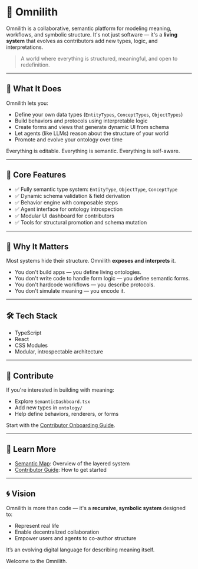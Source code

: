 # 🧠 Omnilith

Omnilith is a collaborative, semantic platform for modeling meaning, workflows, and symbolic structure. It's not just software — it's a **living system** that evolves as contributors add new types, logic, and interpretations.

> A world where everything is structured, meaningful, and open to redefinition.

---

## 🚀 What It Does

Omnilith lets you:

- Define your own data types (`EntityTypes`, `ConceptTypes`, `ObjectTypes`)
- Build behaviors and protocols using interpretable logic
- Create forms and views that generate dynamic UI from schema
- Let agents (like LLMs) reason about the structure of your world
- Promote and evolve your ontology over time

Everything is editable. Everything is semantic. Everything is self-aware.

---

## 🧩 Core Features

- ✅ Fully semantic type system: `EntityType`, `ObjectType`, `ConceptType`
- ✅ Dynamic schema validation & field derivation
- ✅ Behavior engine with composable steps
- ✅ Agent interface for ontology introspection
- ✅ Modular UI dashboard for contributors
- ✅ Tools for structural promotion and schema mutation

---

## 🧬 Why It Matters

Most systems hide their structure. Omnilith **exposes and interprets** it.

- You don't build apps — you define living ontologies.
- You don't write code to handle form logic — you define semantic forms.
- You don't hardcode workflows — you describe protocols.
- You don't simulate meaning — you encode it.

---

## 🛠 Tech Stack

- TypeScript
- React
- CSS Modules
- Modular, introspectable architecture

---

## 👥 Contribute

If you're interested in building with meaning:

- Explore `SemanticDashboard.tsx`
- Add new types in `ontology/`
- Help define behaviors, renderers, or forms

Start with the [Contributor Onboarding Guide](./Contributor_Onboarding.md).

---

## 📖 Learn More

- [Semantic Map](./Semantic_Map.md): Overview of the layered system
- [Contributor Guide](./Contributor_Onboarding.md): How to get started

---

## 🌀 Vision

Omnilith is more than code — it's a **recursive, symbolic system** designed to:

- Represent real life
- Enable decentralized collaboration
- Empower users and agents to co-author structure

It’s an evolving digital language for describing meaning itself.

Welcome to the Omnilith.

